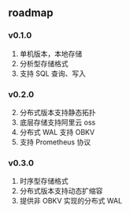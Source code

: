 ## roadmap
### v0.1.0
1. 单机版本，本地存储
2. 分析型存储格式
3. 支持 SQL 查询、写入

### v0.2.0
2. 分布式版本支持静态拓扑
3. 底层存储支持阿里云 oss
4. 分布式 WAL 支持 OBKV
5. 支持 Prometheus 协议

### v0.3.0
1. 时序型存储格式
2. 分布式版本支持动态扩缩容
3. 提供非 OBKV 实现的分布式 WAL